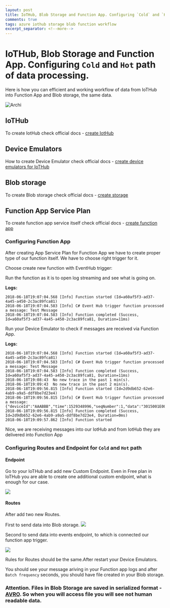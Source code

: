 ```yaml
---
layout: post
title: IoTHub, Blob Storage and Function App. Configuring `Cold` and `Hot` path of data processing.
comments: true
tags: azure iothub storage blob function workflow
excerpt_separator: <!--more-->
---
```


# IoTHub, Blob Storage and Function App. Configuring `Cold` and `Hot` path of data processing.

Here is how you can efficient and working workflow of data from IoTHub into Function App and Blob storage, the same data.

![Archi](https://docs.microsoft.com/en-us/azure/iot-hub/media/iot-hub-store-data-in-azure-table-storage/1_route-to-storage.png)

## IoTHub

To create IotHub check official docs - [create IotHub](https://docs.microsoft.com/en-us/azure/iot-hub/iot-hub-create-through-portal)

## Device Emulators

How to create Device Emulator check official docs - [create device emulators for IoTHub](https://docs.microsoft.com/en-us/azure/iot-hub/quickstart-send-telemetry-node)

## Blob storage

To create Blob storage check official docs - [create storage](https://docs.microsoft.com/en-us/azure/storage/common/storage-create-storage-account)

## Function App Service Plan

To create function app service itself check official docs - [create function app](https://docs.microsoft.com/en-us/azure/azure-functions/functions-create-first-azure-function)

### Configuring Function App

After creating App Service Plan for Function App we have to create proper type of our function itself. We have to choose right trigger for it.

Choose create new function with EventHub trigger:
![]()

Run the function as it is to open log streaming and see what is going on.

__Logs:__

```2018-06-18T19:06:43  Welcome, you are now connected to log-streaming service.
2018-06-18T19:07:04.568 [Info] Function started (Id=a60af5f3-ad37-4a45-a450-2c3ac89fca81)
2018-06-18T19:07:04.583 [Info] C# Event Hub trigger function processed a message: Test Message
2018-06-18T19:07:04.583 [Info] Function completed (Success, Id=a60af5f3-ad37-4a45-a450-2c3ac89fca81, Duration=11ms)
```

Run your Device Emulator to check if messages are received via Function App.

__Logs:__

```2018-06-18T19:06:43  Welcome, you are now connected to log-streaming service.
2018-06-18T19:07:04.568 [Info] Function started (Id=a60af5f3-ad37-4a45-a450-2c3ac89fca81)
2018-06-18T19:07:04.583 [Info] C# Event Hub trigger function processed a message: Test Message
2018-06-18T19:07:04.583 [Info] Function completed (Success, Id=a60af5f3-ad37-4a45-a450-2c3ac89fca81, Duration=11ms)
2018-06-18T19:08:43  No new trace in the past 1 min(s).
2018-06-18T19:09:43  No new trace in the past 2 min(s).
2018-06-18T19:09:56.815 [Info] Function started (Id=2d9db652-62e6-4ab9-a9a5-ddf8be7d23e4)
2018-06-18T19:09:56.815 [Info] C# Event Hub trigger function processed a message: {"deviceId":"AAABBB","time":1529348996,"seqNumber":1,"data":"3015001E0004186DEA983F80","snr":0,"station":"","rssi":0,"ack":false}
2018-06-18T19:09:56.815 [Info] Function completed (Success, Id=2d9db652-62e6-4ab9-a9a5-ddf8be7d23e4, Duration=0ms)
2018-06-18T19:09:57.862 [Info] Function started
```
Nice, we are receiving messages into our IotHub and from IotHub they are delivered into Function App

### Configuring Routes and Endpoint for `Cold` and `Hot` path

#### Endpoint
Go to your IoTHub and add new Custom Endpoint. Even in Free plan in IoTHub you are able to create one additional custom endpoint, what is enough for our case.

![](https://docs.microsoft.com/en-us/azure/iot-hub/media/iot-hub-store-data-in-azure-table-storage/2_custom-storage-endpoint.png)

#### Routes

After add two new Routes.

First to send data into Blob storage.
![](https://docs.microsoft.com/en-us/azure/iot-hub/media/iot-hub-store-data-in-azure-table-storage/3_create-route.png)

Second to send data into events endpoint, to which is connected our function app trigger.

![](https://github.com/kutsyk/kutsyk.github.io/blob/master/images/azure_iot_function_blob/iothub_route_function.PNG?raw=true)

Rules for Routes should be the same.After restart your Device Emulators.

You should see your message ariving in your Function app logs and after `Batch frequency` seconds, you should have file created in your Blob storage.

### Attention. Files in Blob Storage are saved in serialized format - [AVRO](https://avro.apache.org/). So when you will access file you will see not human readable data.